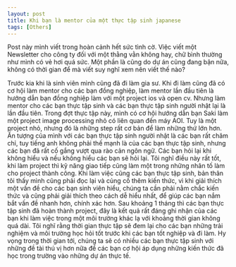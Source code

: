 ```yaml
---
layout: post
title: Khi bạn là mentor của một thực tập sinh japanese 
tags: [Others]
---
```

Post này mình viết trong hoàn cảnh hết sức tình cờ. Việc viết một Newsletter cho công ty đối với một thằng vằn không hay, chữ bình thường 
như mình có vẻ hơi quá sức. Một phần là cũng do dự án cũng đang bận nữa, không có thời gian để mà viết suy nghĩ xem nên viết thế nào?

Trước kia khi là sinh viên mình cũng đã đi làm gia sư. Khi đi làm cũng đã có cơ hội làm mentor cho các bạn đồng nghiệp, làm mentor lần đầu tiên là hướng dẫn bạn đồng nghiệp làm với một project ios và open cv. Nhưng làm mentor cho các bạn thực tập sinh và các bạn thực tập sinh người nhật lại là lần đầu tiên. Trong đợt thực tập này, mình có cơ hội hướng dẫn bạn Saki làm một project image processing nhỏ có liên quan đến máy AOI. Tuy là một project nhỏ, nhưng đó là những step rất cơ bản để làm những thứ lớn hơn. Ấn tượng của mình với các bạn thực tập sinh người nhật là các bạn rất chăm chỉ, tuy tiếng anh không phải thế mạnh là của các bạn thực tập sinh, nhưng các bạn đã rất cố gắng vượt qua rào cản ngôn ngữ. Các bạn hỏi lại khi không hiểu và nếu không hiểu các bạn sẽ hỏi lại. Tôi nghĩ điều này rất tốt, khi làm project thì kỹ năng giao tiếp cũng làm một trong những nhân tố làm cho project thành công. Khi làm việc cũng các bạn thực tập sinh, bản thân tôi thấy mình cũng phải đọc lại và củng cố thêm kiến thức, vì khi giải thích một vấn đề cho các bạn sinh viên hiểu, chúng ta cần phải nằm chắc kiến thức và cũng phải giải thích theo cách dễ hiểu nhất, để giúp các bạn nắm bắt vấn đề nhanh hơn, chính xác hơn. Sau khoảng 1 tháng thì các bạn thực tập sinh đã hoàn thành project, đây là kết quả rất đáng ghi nhận của các bạn khi làm việc trong một môi trường khác lạ với khoảng thời gian không quá dài. Tôi nghĩ rằng thời gian thực tập sẽ đem lại cho các bạn những trải nghiệm và môi trường học hỏi tốt trước khi các bạn tốt nghiệp và đi làm. Hy vọng trong thời gian tới, chúng ta sẽ có nhiều các bạn thực tập sinh với những đề tài thú vị hơn nữa để các bạn cơ hội áp dụng những kiến thức đã học trong trường vào những dự án thực tế.
